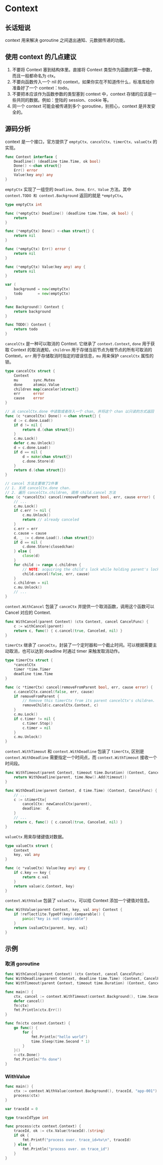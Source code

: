 <!-- date: 2023-09-10 -->

# Context

## 长话短说

context 用来解决 goroutine 之间退出通知、元数据传递的功能。

## 使用 context 的几点建议

1. 不要将 Context 塞到结构体里。直接将 Context 类型作为函数的第一参数，而且一般都命名为 ctx。
2. 不要向函数传入一个 nil 的 context，如果你实在不知道传什么，标准库给你准备好了一个 context：todo。
3. 不要把本应该作为函数参数的类型塞到 context 中，context 存储的应该是一些共同的数据。例如：登陆的 session、cookie 等。
4. 同一个 context 可能会被传递到多个 goroutine，别担心，context 是并发安全的。

## 源码分析

context 是一个接口，官方提供了 `emptyCtx、cancelCtx、timerCtx、valueCtx` 的实现。

```Go
func Context interface {
    Deadline() (deadline time.Time, ok bool)
    Done() <-chan struct{}
    Err() error
    Value(key any) any
}
```

`emptyCtx` 实现了一组空的 `Deadline、Done、Err、Value` 方法。其中 `context.TODO 和 context.Background` 返回的就是 `*emptyCtx`。

```Go
type emptyCtx int

func (*emptyCtx) Deadline() (deadline time.Time, ok bool) {
	return
}

func (*emptyCtx) Done() <-chan struct{} {
	return nil
}

func (*emptyCtx) Err() error {
	return nil
}

func (*emptyCtx) Value(key any) any {
	return nil
}

var (
	background = new(emptyCtx)
	todo       = new(emptyCtx)
)

func Background() Context {
	return background
}

func TODO() Context {
	return todo
}
```

`cancelCtx` 是一种可以取消的 Context. 它继承了 `context.Context`, `done` 用于获取 Context 的取消通知，`children` 用于存储当前节点为根节点的所有可取消的 Context，`err` 用于存储取消时指定的错误信息，`mu` 用来保护 `cancelCtx` 属性的锁。

```Go
type cancelCtx struct {
	Context
	mu       sync.Mutex
	done     atomic.Value
	children map[canceler]struct{}
	err      error
	cause    error
}

// 从 cancelCtx.done 中读取或者存入一个 chan, 并将这个 chan 以只读的方式返回
func (c *cancelCtx) Done() <-chan struct{} {
	d := c.done.Load()
	if d != nil {
		return d.(chan struct{})
	}
	c.mu.Lock()
	defer c.mu.Unlock()
	d = c.done.Load()
	if d == nil {
		d = make(chan struct{})
		c.done.Store(d)
	}
	return d.(chan struct{})
}

// cancel 方法主要做了2件事
// 1. 关闭 cancelCtx.done chan.
// 2. 遍历 cancelCtx.children, 调用 child.cancel 方法
func (c *cancelCtx) cancel(removeFromParent bool, err, cause error) {
    // ...
	c.mu.Lock()
	if c.err != nil {
		c.mu.Unlock()
		return // already canceled
	}
	c.err = err
	c.cause = cause
	d, _ := c.done.Load().(chan struct{})
	if d == nil {
		c.done.Store(closedchan)
	} else {
		close(d)
	}
	for child := range c.children {
		// NOTE: acquiring the child's lock while holding parent's lock.
		child.cancel(false, err, cause)
	}
	c.children = nil
	c.mu.Unlock()
    // ...
}
```

`context.WithCancel` 包装了 `canceCtx` 并提供一个取消函数，调用这个函数可以 Cancel 对应的 Context.

```Go
func WithCancel(parent Context) (ctx Context, cancel CancelFunc) {
	c := withCancel(parent)
	return c, func() { c.cancel(true, Canceled, nil) }
}
```

`timerCtx` 继承了 `canceCtx`，封装了一个定时器和一个截止时间。可以根据需要主动取消，也可以达到 deadline 时通过 timer 来触发取消动作。

```Go
type timerCtx struct {
	*cancelCtx
	timer *time.Timer
	deadline time.Time
}

func (c *timerCtx) cancel(removeFromParent bool, err, cause error) {
	c.cancelCtx.cancel(false, err, cause)
	if removeFromParent {
		// Remove this timerCtx from its parent cancelCtx's children.
		removeChild(c.cancelCtx.Context, c)
	}
	c.mu.Lock()
	if c.timer != nil {
		c.timer.Stop()
		c.timer = nil
	}
	c.mu.Unlock()
}
```

`context.WithTimeout` 和 `context.WithDeadline` 包装了 `timerCtx`, 区别是 `context.WithDeadline` 需要指定一个时间点，而 `context.WithTimeout` 接收一个时间段。

```Go
func WithTimeout(parent Context, timeout time.Duration) (Context, CancelFunc) {
	return WithDeadline(parent, time.Now().Add(timeout))
}

func WithDeadline(parent Context, d time.Time) (Context, CancelFunc) {
    // ...
	c := &timerCtx{
		cancelCtx: newCancelCtx(parent),
		deadline:  d,
	}
	// ...
	return c, func() { c.cancel(true, Canceled, nil) }
}
```

`valueCtx` 用来存储键值对数据。

```Go
type valueCtx struct {
	Context
	key, val any
}

func (c *valueCtx) Value(key any) any {
	if c.key == key {
		return c.val
	}
	return value(c.Context, key)
}
```

`context.WithValue` 包装了 `valueCtx`，可以给 Context 添加一个键值对信息。

```Go
func WithValue(parent Context, key, val any) Context {
	if !reflectlite.TypeOf(key).Comparable() {
		panic("key is not comparable")
	}
	return &valueCtx{parent, key, val}
}
```

## 示例

### 取消 goroutine

```Go
func WithCancel(parent Context) (ctx Context, cancel CancelFunc)
func WithDeadline(parent Context, deadline time.Time) (Context, CancelFunc)
func WithTimeout(parent Context, timeout time.Duration) (Context, CancelFunc)
```

```Go
func main() {
	ctx, cancel := context.WithTimeout(context.Background(), time.Second*3)
	defer cancel()
	fn(ctx)
	fmt.Println(ctx.Err())
}

func fn(ctx context.Context) {
	go func() {
		for {
			fmt.Println("hello world")
			time.Sleep(time.Second * 1)
		}
	}()
	<-ctx.Done()
	fmt.Println("fn done")
}
```

### WithValue

```Go
func main() {
    ctx := context.WithValue(context.Background(), traceId, "app-001")
    process(ctx)
}

var traceId = 0

type traceIdType int

func process(ctx context.Context) {
    traceId, ok := ctx.Value(traceId).(string)
    if ok {
        fmt.Printf("process over. trace_id=%v\n", traceId)
    } else {
        fmt.Println("process over. on trace_id")
    }
}
```


